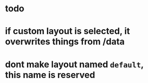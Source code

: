 # todo

# if custom layout is selected, it overwrites things from /data
# dont make layout named `default`, this name is reserved
